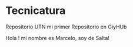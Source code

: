 # Tecnicatura
Repositorio UTN
mi primer Repositorio en GiyHUb

Hola ! mi nombre es Marcelo, soy de Salta!
